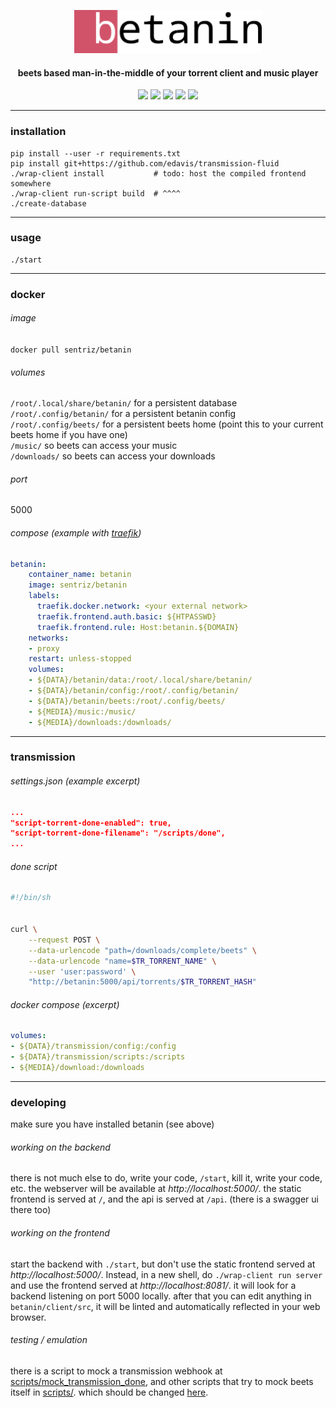 <p align="center"><img width="300" src="https://github.com/sentriz/betanin/blob/master/betanin/client/src/assets/logo.png?raw=true"></p>
<h4 align="center">beets based man-in-the-middle of your torrent client and music player</h4>
<p align="center"><a href="http://hub.docker.com/r/sentriz/betanin"><img src="https://img.shields.io/docker/pulls/sentriz/betanin.svg"></a> <img src="https://api.codacy.com/project/badge/Grade/db7d1db9dd404f8fa31febc8a2d52d00"> <img src="https://img.shields.io/github/issues/sentriz/betanin.svg"> <img src="https://img.shields.io/github/issues-pr/sentriz/betanin.svg"> <img src="https://sentriz.keybase.pub/share/howdy.svg"></p>

<hr>

### installation

    pip install --user -r requirements.txt
    pip install git+https://github.com/edavis/transmission-fluid
    ./wrap-client install           # todo: host the compiled frontend somewhere
    ./wrap-client run-script build  # ^^^^
    ./create-database

<hr>

### usage
    ./start
    
<hr>

### docker
###### image
`docker pull sentriz/betanin`  
###### volumes
`/root/.local/share/betanin/` for a persistent database  
`/root/.config/betanin/` for a persistent betanin config  
`/root/.config/beets/` for a persistent beets home (point this to your current beets home if you have one)  
`/music/` so beets can access your music  
`/downloads/` so beets can access your downloads  
###### port
5000
###### compose (example with [traefik](https://traefik.io/))
```yml
betanin:
    container_name: betanin
    image: sentriz/betanin
    labels:
      traefik.docker.network: <your external network>
      traefik.frontend.auth.basic: ${HTPASSWD}
      traefik.frontend.rule: Host:betanin.${DOMAIN}
    networks:
    - proxy
    restart: unless-stopped
    volumes:
    - ${DATA}/betanin/data:/root/.local/share/betanin/
    - ${DATA}/betanin/config:/root/.config/betanin/
    - ${DATA}/betanin/beets:/root/.config/beets/
    - ${MEDIA}/music:/music/
    - ${MEDIA}/downloads:/downloads/
```

<hr>

### transmission
###### settings.json (example excerpt)
```json
...
"script-torrent-done-enabled": true,
"script-torrent-done-filename": "/scripts/done",
...
```
###### done script
```bash
#!/bin/sh


curl \
    --request POST \
    --data-urlencode "path=/downloads/complete/beets" \
    --data-urlencode "name=$TR_TORRENT_NAME" \
    --user 'user:password' \
    "http://betanin:5000/api/torrents/$TR_TORRENT_HASH"
```
###### docker compose (excerpt)
```yaml
volumes:
- ${DATA}/transmission/config:/config
- ${DATA}/transmission/scripts:/scripts
- ${MEDIA}/download:/downloads
```

<hr>

### developing
make sure you have installed betanin (see above)
###### working on the backend
there is not much else to do, write your code, `/start`, kill it, write your code, etc.
the webserver will be available at *http://localhost:5000/*. the static frontend is served at `/`, and the api is served at `/api`. (there is a swagger ui there too)
###### working on the frontend
start the backend with `./start`, but don't use the static frontend served at *http://localhost:5000/*. Instead, in a new shell, do `./wrap-client run server` and use the frontend served at *http://localhost:8081/*. it will look for a backend listening on port 5000 locally. after that you can edit anything in `betanin/client/src`, it will be linted and automatically reflected in your web browser.
###### testing / emulation
there is a script to mock a transmission webhook at [scripts/mock_transmission_done](https://github.com/sentriz/betanin/blob/master/scripts/mock_transmission_done), and other scripts that try to mock beets itself in [scripts/](https://github.com/sentriz/betanin/blob/master/scripts/). which should be changed [here](https://github.com/sentriz/betanin/blob/master/betanin/api/jobs/import_torrents.py).
